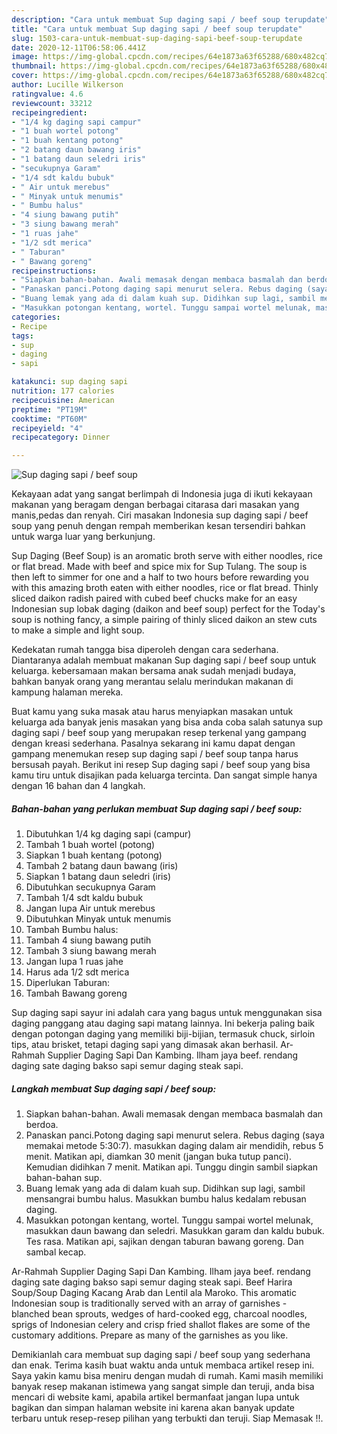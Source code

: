 ```yaml
---
description: "Cara untuk membuat Sup daging sapi / beef soup terupdate"
title: "Cara untuk membuat Sup daging sapi / beef soup terupdate"
slug: 1503-cara-untuk-membuat-sup-daging-sapi-beef-soup-terupdate
date: 2020-12-11T06:58:06.441Z
image: https://img-global.cpcdn.com/recipes/64e1873a63f65288/680x482cq70/sup-daging-sapi-beef-soup-foto-resep-utama.jpg
thumbnail: https://img-global.cpcdn.com/recipes/64e1873a63f65288/680x482cq70/sup-daging-sapi-beef-soup-foto-resep-utama.jpg
cover: https://img-global.cpcdn.com/recipes/64e1873a63f65288/680x482cq70/sup-daging-sapi-beef-soup-foto-resep-utama.jpg
author: Lucille Wilkerson
ratingvalue: 4.6
reviewcount: 33212
recipeingredient:
- "1/4 kg daging sapi campur"
- "1 buah wortel potong"
- "1 buah kentang potong"
- "2 batang daun bawang iris"
- "1 batang daun seledri iris"
- "secukupnya Garam"
- "1/4 sdt kaldu bubuk"
- " Air untuk merebus"
- " Minyak untuk menumis"
- " Bumbu halus"
- "4 siung bawang putih"
- "3 siung bawang merah"
- "1 ruas jahe"
- "1/2 sdt merica"
- " Taburan"
- " Bawang goreng"
recipeinstructions:
- "Siapkan bahan-bahan. Awali memasak dengan membaca basmalah dan berdoa."
- "Panaskan panci.Potong daging sapi menurut selera. Rebus daging (saya memakai metode 5:30:7). masukkan daging dalam air mendidih, rebus 5 menit. Matikan api, diamkan 30 menit (jangan buka tutup panci). Kemudian didihkan 7 menit. Matikan api. Tunggu dingin sambil siapkan bahan-bahan sup."
- "Buang lemak yang ada di dalam kuah sup. Didihkan sup lagi, sambil mensangrai bumbu halus. Masukkan bumbu halus kedalam rebusan daging."
- "Masukkan potongan kentang, wortel. Tunggu sampai wortel melunak, masukkan daun bawang dan seledri. Masukkan garam dan kaldu bubuk. Tes rasa. Matikan api, sajikan dengan taburan bawang goreng. Dan sambal kecap."
categories:
- Recipe
tags:
- sup
- daging
- sapi

katakunci: sup daging sapi 
nutrition: 177 calories
recipecuisine: American
preptime: "PT19M"
cooktime: "PT60M"
recipeyield: "4"
recipecategory: Dinner

---
```



![Sup daging sapi / beef soup](https://img-global.cpcdn.com/recipes/64e1873a63f65288/680x482cq70/sup-daging-sapi-beef-soup-foto-resep-utama.jpg)

Kekayaan adat yang sangat berlimpah di Indonesia juga di ikuti kekayaan makanan yang beragam dengan berbagai citarasa dari masakan yang manis,pedas dan renyah. Ciri masakan Indonesia sup daging sapi / beef soup yang penuh dengan rempah memberikan kesan tersendiri bahkan untuk warga luar yang berkunjung.


Sup Daging (Beef Soup) is an aromatic broth serve with either noodles, rice or flat bread. Made with beef and spice mix for Sup Tulang. The soup is then left to simmer for one and a half to two hours before rewarding you with this amazing broth eaten with either noodles, rice or flat bread. Thinly sliced daikon radish paired with cubed beef chucks make for an easy Indonesian sup lobak daging (daikon and beef soup) perfect for the Today&#39;s soup is nothing fancy, a simple pairing of thinly sliced daikon an stew cuts to make a simple and light soup.

Kedekatan rumah tangga bisa diperoleh dengan cara sederhana. Diantaranya adalah membuat makanan Sup daging sapi / beef soup untuk keluarga. kebersamaan makan bersama anak sudah menjadi budaya, bahkan banyak orang yang merantau selalu merindukan makanan di kampung halaman mereka.

Buat kamu yang suka masak atau harus menyiapkan masakan untuk keluarga ada banyak jenis masakan yang bisa anda coba salah satunya sup daging sapi / beef soup yang merupakan resep terkenal yang gampang dengan kreasi sederhana. Pasalnya sekarang ini kamu dapat dengan gampang menemukan resep sup daging sapi / beef soup tanpa harus bersusah payah.
Berikut ini resep Sup daging sapi / beef soup yang bisa kamu tiru untuk disajikan pada keluarga tercinta. Dan sangat simple hanya dengan 16 bahan dan 4 langkah.


<!--inarticleads1-->

##### Bahan-bahan yang perlukan membuat Sup daging sapi / beef soup:

1. Dibutuhkan 1/4 kg daging sapi (campur)
1. Tambah 1 buah wortel (potong)
1. Siapkan 1 buah kentang (potong)
1. Tambah 2 batang daun bawang (iris)
1. Siapkan 1 batang daun seledri (iris)
1. Dibutuhkan secukupnya Garam
1. Tambah 1/4 sdt kaldu bubuk
1. Jangan lupa  Air untuk merebus
1. Dibutuhkan  Minyak untuk menumis
1. Tambah  Bumbu halus:
1. Tambah 4 siung bawang putih
1. Tambah 3 siung bawang merah
1. Jangan lupa 1 ruas jahe
1. Harus ada 1/2 sdt merica
1. Diperlukan  Taburan:
1. Tambah  Bawang goreng


Sup daging sapi sayur ini adalah cara yang bagus untuk menggunakan sisa daging panggang atau daging sapi matang lainnya. Ini bekerja paling baik dengan potongan daging yang memiliki biji-bijian, termasuk chuck, sirloin tips, atau brisket, tetapi daging sapi yang dimasak akan berhasil. Ar-Rahmah Supplier Daging Sapi Dan Kambing. Ilham jaya beef. rendang daging sate daging bakso sapi semur daging steak sapi. 

<!--inarticleads2-->

##### Langkah membuat  Sup daging sapi / beef soup:

1. Siapkan bahan-bahan. Awali memasak dengan membaca basmalah dan berdoa.
1. Panaskan panci.Potong daging sapi menurut selera. Rebus daging (saya memakai metode 5:30:7). masukkan daging dalam air mendidih, rebus 5 menit. Matikan api, diamkan 30 menit (jangan buka tutup panci). Kemudian didihkan 7 menit. Matikan api. Tunggu dingin sambil siapkan bahan-bahan sup.
1. Buang lemak yang ada di dalam kuah sup. Didihkan sup lagi, sambil mensangrai bumbu halus. Masukkan bumbu halus kedalam rebusan daging.
1. Masukkan potongan kentang, wortel. Tunggu sampai wortel melunak, masukkan daun bawang dan seledri. Masukkan garam dan kaldu bubuk. Tes rasa. Matikan api, sajikan dengan taburan bawang goreng. Dan sambal kecap.


Ar-Rahmah Supplier Daging Sapi Dan Kambing. Ilham jaya beef. rendang daging sate daging bakso sapi semur daging steak sapi. Beef Harira Soup/Soup Daging Kacang Arab dan Lentil ala Maroko. This aromatic Indonesian soup is traditionally served with an array of garnishes - blanched bean sprouts, wedges of hard-cooked egg, charcoal noodles, sprigs of Indonesian celery and crisp fried shallot flakes are some of the customary additions. Prepare as many of the garnishes as you like. 

Demikianlah cara membuat sup daging sapi / beef soup yang sederhana dan enak. Terima kasih buat waktu anda untuk membaca artikel resep ini. Saya yakin kamu bisa meniru dengan mudah di rumah. Kami masih memiliki banyak resep makanan istimewa yang sangat simple dan teruji, anda bisa mencari di website kami, apabila artikel bermanfaat jangan lupa untuk bagikan dan simpan halaman website ini karena akan banyak update terbaru untuk resep-resep pilihan yang terbukti dan teruji. Siap Memasak !!. 
